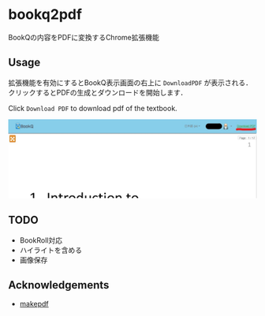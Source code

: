 # bookq2pdf

BookQの内容をPDFに変換するChrome拡張機能

## Usage

拡張機能を有効にするとBookQ表示画面の右上に `DownloadPDF` が表示される．
クリックするとPDFの生成とダウンロードを開始します．

Click `Download PDF` to download pdf of the textbook.

![click `Download PDF`](images/bookq2pdf.jpg)

## TODO

- BookRoll対応
- ハイライトを含める
- 画像保存

## Acknowledgements

- [makepdf](http://pdfmake.org/#/)
